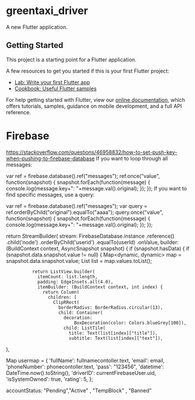 # greentaxi_driver

A new Flutter application.

## Getting Started

This project is a starting point for a Flutter application.

A few resources to get you started if this is your first Flutter project:

- [Lab: Write your first Flutter app](https://flutter.dev/docs/get-started/codelab)
- [Cookbook: Useful Flutter samples](https://flutter.dev/docs/cookbook)

For help getting started with Flutter, view our
[online documentation](https://flutter.dev/docs), which offers tutorials,
samples, guidance on mobile development, and a full API reference.

Firebase
========
https://stackoverflow.com/questions/46958832/how-to-set-push-key-when-pushing-to-firebase-database
If you want to loop through all messages:

var ref = firebase.database().ref("messages");
ref.once("value", function(snapshot) {
  snapshot.forEach(function(message) {
    console.log(message.key+": "+message.val().original);
  });
});
If you want to find specific messages, use a query:

var ref = firebase.database().ref("messages");
var query = ref.orderByChild("original").equalTo("aaaa");
query.once("value", function(snapshot) {
  snapshot.forEach(function(message) {
    console.log(message.key+": "+message.val().original);
  });
});


  return StreamBuilder(
        stream: FirebaseDatabase.instance
            .reference()
            .child('node')
            .orderByChild('userid')
            .equalTo(userId)
            .onValue,
        builder: (BuildContext context, AsyncSnapshot<Event> snapshot) {
          if (snapshot.hasData) {
            if (snapshot.data.snapshot.value != null) {
              Map<dynamic, dynamic> map = snapshot.data.snapshot.value;
              List<dynamic> list = map.values.toList();


              return ListView.builder(
                itemCount: list.length,
                padding: EdgeInsets.all(4.0),
                itemBuilder: (BuildContext context, int index) {
                  return Column(
                    children: [
                      ClipRRect(
                        borderRadius: BorderRadius.circular(13),
                        child: Container(
                          decoration:
                              BoxDecoration(color: Colors.blueGrey[100]),
                          child: ListTile(
                            title: Text(list[index]["title"]),
                            subtitle: Text(list[index]["text"]),
),


  Map usermap = {
            'fullName': fullnamecontoller.text,
            'email': email,
            'phoneNumber': phonecontoller.text,
            'pass': "123456",
            'datetime': DateTime.now().toString(),
            'driverID': currentFirebaseUser.uid,
            'isSystemOwned': true,
            'rating': 5,
          };


accountStatus: "Pending","Active" , "TempBlock" , "Banned"